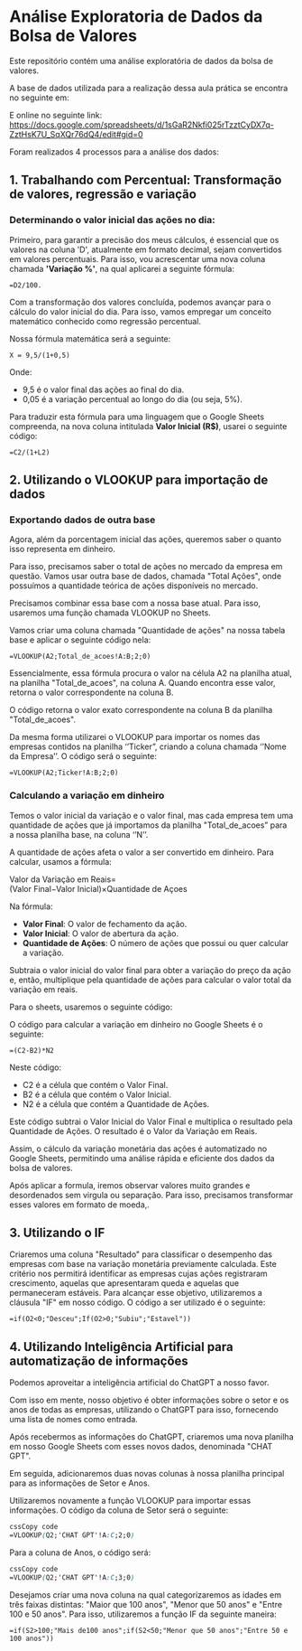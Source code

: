 # Análise Exploratoria de Dados da Bolsa de Valores

Este repositório contém uma análise exploratória de dados da bolsa de valores. 

A base de dados utilizada para a realização dessa aula prática se encontra no seguinte em:  

E online no seguinte link: https://docs.google.com/spreadsheets/d/1sGaR2Nkfi025rTzztCyDX7q-ZztHsK7U_SqXQr76dQ4/edit#gid=0

Foram realizados 4 processos para a análise dos dados: 

## 1. Trabalhando com Percentual: Transformação de valores, regressão e variação

### Determinando o valor inicial das ações no dia:

Primeiro, para garantir a precisão dos meus cálculos, é essencial que os valores na coluna 'D', atualmente em formato decimal, sejam convertidos em valores percentuais. Para isso, vou acrescentar uma nova coluna chamada **'Variação %'**, na qual aplicarei a seguinte fórmula:

```
=D2/100.

```

Com a transformação dos valores concluída, podemos avançar para o cálculo do valor inicial do dia. Para isso, vamos empregar um conceito matemático conhecido como regressão percentual.

Nossa fórmula matemática será a seguinte:

`X = 9,5/(1+0,5)`

Onde:

- 9,5 é o valor final das ações ao final do dia.
- 0,05 é a variação percentual ao longo do dia (ou seja, 5%).

Para traduzir esta fórmula para uma linguagem que o Google Sheets compreenda, na nova coluna intitulada **Valor Inicial (R$)**, usarei o seguinte código:

```
=C2/(1+L2)

```

## 2. Utilizando o VLOOKUP para importação de dados

### Exportando dados de outra base

Agora, além da porcentagem inicial das ações, queremos saber o quanto isso representa em dinheiro.

Para isso, precisamos saber o total de ações no mercado da empresa em questão. Vamos usar outra base de dados, chamada "Total Ações", onde possuímos a quantidade teórica de ações disponíveis no mercado.

Precisamos combinar essa base com a nossa base atual. Para isso, usaremos uma função chamada VLOOKUP no Sheets.

Vamos criar uma coluna chamada "Quantidade de ações" na nossa tabela base e aplicar o seguinte código nela:

```
=VLOOKUP(A2;Total_de_acoes!A:B;2;0)

```

Essencialmente, essa fórmula procura o valor na célula A2 na planilha atual, na planilha "Total_de_acoes", na coluna A. Quando encontra esse valor, retorna o valor correspondente na coluna B.

O código retorna o valor exato correspondente na coluna B da planilha "Total_de_acoes". 

Da mesma forma utilizarei o VLOOKUP para importar os nomes das empresas contidos na planilha ‘’Ticker”, criando a coluna chamada ‘’Nome da Empresa’’. O código será o seguinte:

```
=VLOOKUP(A2;Ticker!A:B;2;0)
```

### Calculando a variação em dinheiro

Temos o valor inicial da variação e o valor final, mas cada empresa tem uma quantidade de ações que já importamos da planilha "Total_de_acoes” para a nossa planilha base, na coluna ‘’N’’.

A quantidade de ações afeta o valor a ser convertido em dinheiro. Para calcular, usamos a fórmula:

Valor da Variação em Reais=(Valor Final−Valor Inicial)×Quantidade de Açoes

Na fórmula:

- **Valor Final**: O valor de fechamento da ação.
- **Valor Inicial**: O valor de abertura da ação.
- **Quantidade de Ações**: O número de ações que possui ou quer calcular a variação.

Subtraia o valor inicial do valor final para obter a variação do preço da ação e, então, multiplique pela quantidade de ações para calcular o valor total da variação em reais.

Para o sheets, usaremos o seguinte código:

O código para calcular a variação em dinheiro no Google Sheets é o seguinte:

```
=(C2-B2)*N2

```

Neste código:

- C2 é a célula que contém o Valor Final.
- B2 é a célula que contém o Valor Inicial.
- N2 é a célula que contém a Quantidade de Ações.

Este código subtrai o Valor Inicial do Valor Final e multiplica o resultado pela Quantidade de Ações. O resultado é o Valor da Variação em Reais.

Assim, o cálculo da variação monetária das ações é automatizado no Google Sheets, permitindo uma análise rápida e eficiente dos dados da bolsa de valores.

Após aplicar a formula, iremos observar valores muito grandes e desordenados sem virgula ou separação. Para isso, precisamos transformar esses valores em formato de moeda,.

## 3. Utilizando o IF

Criaremos uma coluna "Resultado" para classificar o desempenho das empresas com base na variação monetária previamente calculada. Este critério nos permitirá identificar as empresas cujas ações registraram crescimento, aquelas que apresentaram queda e aquelas que permaneceram estáveis. Para alcançar esse objetivo, utilizaremos a cláusula "IF" em nosso código. O código a ser utilizado é o seguinte:

```
=if(O2<0;"Desceu";If(O2>0;"Subiu";"Estavel"))
```
## 4. Utilizando Inteligência Artificial para automatização de informações

Podemos aproveitar a inteligência artificial do ChatGPT a nosso favor.

Com isso em mente, nosso objetivo é obter informações sobre o setor e os anos de todas as empresas, utilizando o ChatGPT para isso, fornecendo uma lista de nomes como entrada.

Após recebermos as informações do ChatGPT, criaremos uma nova planilha em nosso Google Sheets com esses novos dados, denominada "CHAT GPT".

Em seguida, adicionaremos duas novas colunas à nossa planilha principal para as informações de Setor e Anos.

Utilizaremos novamente a função VLOOKUP para importar essas informações. O código da coluna de Setor será o seguinte:

```css
cssCopy code
=VLOOKUP(Q2;'CHAT GPT'!A:C;2;0)

```

Para a coluna de Anos, o código será:

```css
cssCopy code
=VLOOKUP(Q2;'CHAT GPT'!A:C;3;0)

```

Desejamos criar uma nova coluna na qual categorizaremos as idades em três faixas distintas: "Maior que 100 anos", "Menor que 50 anos" e "Entre 100 e 50 anos". Para isso, utilizaremos a função IF da seguinte maneira:

```
=if(S2>100;"Mais de100 anos";if(S2<50;"Menor que 50 anos";"Entre 50 e 100 anos"))
```

